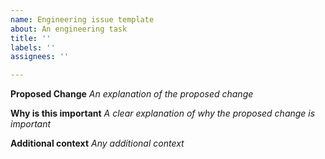 ```yaml
---
name: Engineering issue template
about: An engineering task
title: ''
labels: ''
assignees: ''

---
```


**Proposed Change**
*An explanation of the proposed change*

**Why is this important**
*A clear explanation of why the proposed change is important*

**Additional context**
*Any additional context*
